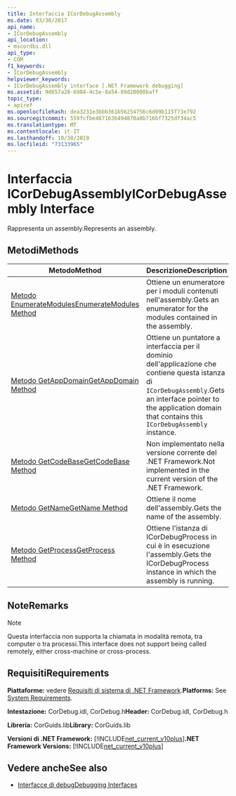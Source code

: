 ```yaml
---
title: Interfaccia ICorDebugAssembly
ms.date: 03/30/2017
api_name:
- ICorDebugAssembly
api_location:
- mscordbi.dll
api_type:
- COM
f1_keywords:
- ICorDebugAssembly
helpviewer_keywords:
- ICorDebugAssembly interface [.NET Framework debugging]
ms.assetid: 9d657a28-6984-4c5e-8a54-89d20080baff
topic_type:
- apiref
ms.openlocfilehash: dea3231e3bbb361b56254756c6d99b115f73e792
ms.sourcegitcommit: 559fcfbe4871636494870a8b716bf7325df34ac5
ms.translationtype: MT
ms.contentlocale: it-IT
ms.lasthandoff: 10/30/2019
ms.locfileid: "73133965"
---
```

# <a name="icordebugassembly-interface"></a><span data-ttu-id="d37e3-102">Interfaccia ICorDebugAssembly</span><span class="sxs-lookup"><span data-stu-id="d37e3-102">ICorDebugAssembly Interface</span></span>

<span data-ttu-id="d37e3-103">Rappresenta un assembly.</span><span class="sxs-lookup"><span data-stu-id="d37e3-103">Represents an assembly.</span></span>  
  
## <a name="methods"></a><span data-ttu-id="d37e3-104">Metodi</span><span class="sxs-lookup"><span data-stu-id="d37e3-104">Methods</span></span>  
  
|<span data-ttu-id="d37e3-105">Metodo</span><span class="sxs-lookup"><span data-stu-id="d37e3-105">Method</span></span>|<span data-ttu-id="d37e3-106">Descrizione</span><span class="sxs-lookup"><span data-stu-id="d37e3-106">Description</span></span>|  
|------------|-----------------|  
|[<span data-ttu-id="d37e3-107">Metodo EnumerateModules</span><span class="sxs-lookup"><span data-stu-id="d37e3-107">EnumerateModules Method</span></span>](../../../../docs/framework/unmanaged-api/debugging/icordebugassembly-enumeratemodules-method.md)|<span data-ttu-id="d37e3-108">Ottiene un enumeratore per i moduli contenuti nell'assembly.</span><span class="sxs-lookup"><span data-stu-id="d37e3-108">Gets an enumerator for the modules contained in the assembly.</span></span>|  
|[<span data-ttu-id="d37e3-109">Metodo GetAppDomain</span><span class="sxs-lookup"><span data-stu-id="d37e3-109">GetAppDomain Method</span></span>](../../../../docs/framework/unmanaged-api/debugging/icordebugassembly-getappdomain-method.md)|<span data-ttu-id="d37e3-110">Ottiene un puntatore a interfaccia per il dominio dell'applicazione che contiene questa istanza di `ICorDebugAssembly`.</span><span class="sxs-lookup"><span data-stu-id="d37e3-110">Gets an interface pointer to the application domain that contains this `ICorDebugAssembly` instance.</span></span>|  
|[<span data-ttu-id="d37e3-111">Metodo GetCodeBase</span><span class="sxs-lookup"><span data-stu-id="d37e3-111">GetCodeBase Method</span></span>](../../../../docs/framework/unmanaged-api/debugging/icordebugassembly-getcodebase-method.md)|<span data-ttu-id="d37e3-112">Non implementato nella versione corrente del .NET Framework.</span><span class="sxs-lookup"><span data-stu-id="d37e3-112">Not implemented in the current version of the .NET Framework.</span></span>|  
|[<span data-ttu-id="d37e3-113">Metodo GetName</span><span class="sxs-lookup"><span data-stu-id="d37e3-113">GetName Method</span></span>](../../../../docs/framework/unmanaged-api/debugging/icordebugassembly-getname-method.md)|<span data-ttu-id="d37e3-114">Ottiene il nome dell'assembly.</span><span class="sxs-lookup"><span data-stu-id="d37e3-114">Gets the name of the assembly.</span></span>|  
|[<span data-ttu-id="d37e3-115">Metodo GetProcess</span><span class="sxs-lookup"><span data-stu-id="d37e3-115">GetProcess Method</span></span>](../../../../docs/framework/unmanaged-api/debugging/icordebugassembly-getprocess-method.md)|<span data-ttu-id="d37e3-116">Ottiene l'istanza di ICorDebugProcess in cui è in esecuzione l'assembly.</span><span class="sxs-lookup"><span data-stu-id="d37e3-116">Gets the ICorDebugProcess instance in which the assembly is running.</span></span>|  
  
## <a name="remarks"></a><span data-ttu-id="d37e3-117">Note</span><span class="sxs-lookup"><span data-stu-id="d37e3-117">Remarks</span></span>  
  
> [!NOTE]
> <span data-ttu-id="d37e3-118">Questa interfaccia non supporta la chiamata in modalità remota, tra computer o tra processi.</span><span class="sxs-lookup"><span data-stu-id="d37e3-118">This interface does not support being called remotely, either cross-machine or cross-process.</span></span>  
  
## <a name="requirements"></a><span data-ttu-id="d37e3-119">Requisiti</span><span class="sxs-lookup"><span data-stu-id="d37e3-119">Requirements</span></span>  
 <span data-ttu-id="d37e3-120">**Piattaforme:** vedere [Requisiti di sistema di .NET Framework](../../../../docs/framework/get-started/system-requirements.md).</span><span class="sxs-lookup"><span data-stu-id="d37e3-120">**Platforms:** See [System Requirements](../../../../docs/framework/get-started/system-requirements.md).</span></span>  
  
 <span data-ttu-id="d37e3-121">**Intestazione:** CorDebug.idl, CorDebug.h</span><span class="sxs-lookup"><span data-stu-id="d37e3-121">**Header:** CorDebug.idl, CorDebug.h</span></span>  
  
 <span data-ttu-id="d37e3-122">**Libreria:** CorGuids.lib</span><span class="sxs-lookup"><span data-stu-id="d37e3-122">**Library:** CorGuids.lib</span></span>  
  
 <span data-ttu-id="d37e3-123">**Versioni di .NET Framework:** [!INCLUDE[net_current_v10plus](../../../../includes/net-current-v10plus-md.md)]</span><span class="sxs-lookup"><span data-stu-id="d37e3-123">**.NET Framework Versions:** [!INCLUDE[net_current_v10plus](../../../../includes/net-current-v10plus-md.md)]</span></span>  
  
## <a name="see-also"></a><span data-ttu-id="d37e3-124">Vedere anche</span><span class="sxs-lookup"><span data-stu-id="d37e3-124">See also</span></span>

- [<span data-ttu-id="d37e3-125">Interfacce di debug</span><span class="sxs-lookup"><span data-stu-id="d37e3-125">Debugging Interfaces</span></span>](../../../../docs/framework/unmanaged-api/debugging/debugging-interfaces.md)
